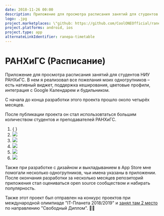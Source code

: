 ```yaml
---
date: 2018-11-26 00:00
description: Приложение для просмотра расписания занятий для студентов НИУ РАНХиГС. В нем я реализовал все пожелания моих одногрупников – есть нативный виджет, поддержка кеширования, цветовые профили, интеграция с Google Календарем и будильником. Сейчас им пользуется большая часть студентов и преподавателей РАНХиГС.
logo: .jpg
project.marketplaces: \"github: https://github.com/CoolONEOfficial/ranepa_timetable\", \"google_play: https://play.google.com/store/apps/details?id=ru.coolone.ranepatimetable\", \"app_store: https://apps.apple.com/us/app/niu-ranepa/id6450411256\"
project.platforms: android, ios
project.type: app
alternateLinkIdentifier: ranepa-timetable
---
```

# РАНХиГС (Расписание)

Приложение для просмотра расписания занятий для студентов НИУ РАНХиГС. В нем я реализовал все пожелания моих одногрупников – есть нативный виджет, поддержка кеширования, цветовые профили, интеграция с Google Календарем и будильником. 

С начала до конца разработки этого проекта прошло около четырёх месяцев.

После публикации проекта он стал использовтаться большим количеством студентов и преподавателей РАНХиГС.

1. { }
4. ![ ](1_400x400.jpg)
2. ![ ](2_400x400.jpg)
5. ![ ](3_400x400.jpg)
3. ![ ](4_400x400.jpg)
6. ![ ](5_400x400.jpg)

Также при разработке с дизайном и выкладыванием в App Store мне помогали несколько одногрупников, чьи имена указаны в приложении. После окончания разработки за несколько месяцев репозиторий приложения стал оцениваться open source сообществом и набирать популярность.
 
Также этот проект был отправлен на конкурс проектов при международной олимпиаде "IT-Планета 2018/2019" и [занял там 2 место](https://coolone.ru/achievements/it-planet-18-19/) по направлению "Свободный Диплом". 🎉😁
